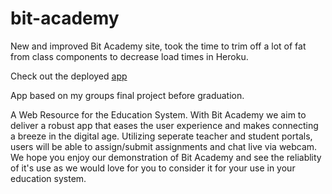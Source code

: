 # bit-academy

New and improved Bit Academy site, took the time to trim off a lot of fat from class components to decrease load times in Heroku.

Check out the deployed [app](https://bit-academy.herokuapp.com)

App based on my groups final project before graduation.

A Web Resource for the Education System. With Bit Academy we aim to deliver a robust app that eases the user experience and makes connecting a breeze in the digital age. Utilizing seperate teacher and student portals, users will be able to assign/submit assignments and chat live via webcam. We hope you enjoy our demonstration of Bit Academy and see the reliablity of it's use as we would love for you to consider it for your use in your education system.
